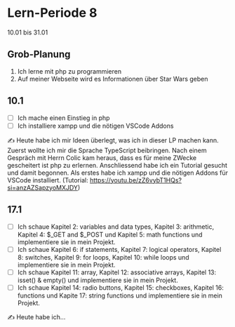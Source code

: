 # Lern-Periode 8
10.01 bis 31.01

## Grob-Planung

1. Ich lerne mit php zu programmieren
2. Auf meiner Webseite wird es Informationen über Star Wars geben

## 10.1

- [ ] Ich mache einen Einstieg in php
- [ ] Ich installiere xampp und die nötigen VSCode Addons

✍️ Heute habe ich mir Ideen überlegt, was ich in dieser LP machen kann. Zuerst wollte ich mir die Sprache TypeScript beibringen. Nach einem Gespräch mit Herrn Colic kam heraus, dass es für meine ZWecke gescheitert ist php zu erlernen. Anschliessend habe ich ein Tutorial gesucht und damit begonnen. Als erstes habe ich xampp und die nötigen Addons für VSCode installiert. (Tutorial: https://youtu.be/zZ6vybT1HQs?si=anzAZSapzyoMXJDY)

## 17.1

- [ ] Ich schaue Kapitel 2: variables and data types, Kapitel 3: arithmetic, Kapitel 4: $_GET and $_POST und Kapitel 5: math functions und implementiere sie in mein Projekt.
- [ ] Ich schaue Kapitel 6: if statements, Kapitel 7: logical operators, Kapitel 8: switches, Kapitel 9: for loops, Kapitel 10: while loops und implementiere sie in mein Projekt.
- [ ] Ich schaue Kapitel 11: array, Kapitel 12: associative arrays, Kapitel 13: isset() & empty() und implementiere sie in mein Projekt.
- [ ] Ich schaue Kapitel 14: radio buttons, Kapitel 15: checkboxes, Kapitel 16: functions und Kapite 17: string functions und implementiere sie in mein Projekt.

✍️ Heute habe ich...
